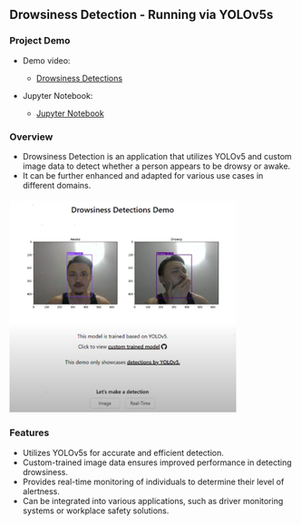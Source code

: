 ## Drowsiness Detection - Running via YOLOv5s

### Project Demo

- Demo video:
  - [Drowsiness Detections](https://www.youtube.com/watch?v=KFHNxGSGBc8&feature=youtu.be)
 
- Jupyter Notebook:
  - [Jupyter Notebook](https://github.com/andrewtclin/drowsiness-detections/blob/master/backend/core/model/drowsiness_detection.ipynb)

### Overview

- Drowsiness Detection is an application that utilizes YOLOv5 and custom image data to detect whether a person appears to be drowsy or awake.
- It can be further enhanced and adapted for various use cases in different domains.

<img src="drowsiness_demo.png" alt="Alt Text" width="400" height="auto">

### Features

- Utilizes YOLOv5s for accurate and efficient detection.
- Custom-trained image data ensures improved performance in detecting drowsiness.
- Provides real-time monitoring of individuals to determine their level of alertness.
- Can be integrated into various applications, such as driver monitoring systems or workplace safety solutions.
